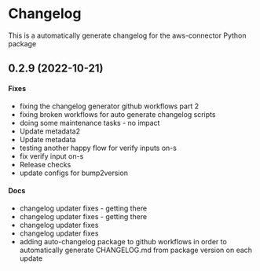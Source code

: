 # Changelog

This is a automatically generate changelog for the aws-connector Python package

## 0.2.9 (2022-10-21)

#### Fixes

* fixing the changelog generator github workflows part 2
* fixing broken workflows for auto generate changelog scripts
* doing some maintenance tasks - no impact
* Update metadata2
* Update metadata
* testing another happy flow for verify inputs on-s
* fix verify input on-s
* Release checks
* update configs for bump2version

#### Docs

* changelog updater fixes - getting there
* changelog updater fixes - getting there
* changelog updater fixes
* changelog updater fixes
* adding auto-changelog package to github workflows in order to automatically generate CHANGELOG.md from package version on each update
